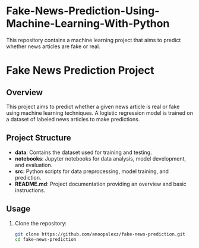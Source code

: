 # Fake-News-Prediction-Using-Machine-Learning-With-Python
This repository contains a machine learning project that aims to predict whether news articles are fake or real.
# Fake News Prediction Project

## Overview
This project aims to predict whether a given news article is real or fake using machine learning techniques. A logistic regression model is trained on a dataset of labeled news articles to make predictions.

## Project Structure
- **data**: Contains the dataset used for training and testing.
- **notebooks**: Jupyter notebooks for data analysis, model development, and evaluation.
- **src**: Python scripts for data preprocessing, model training, and prediction.
- **README.md**: Project documentation providing an overview and basic instructions.

## Usage
1. Clone the repository:
   ```bash
   git clone https://github.com/anoopalexz/fake-news-prediction.git
   cd fake-news-prediction

